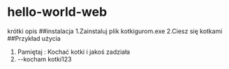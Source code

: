 # hello-world-web
krótki opis
##instalacja
  1.Zainstaluj plik kotkigurom.exe
  2.Ciesz się kotkami
##Przykład użycia
  1. Pamiętaj : Kochać kotki i jakoś zadziała
  2. --kocham kotki123
     
